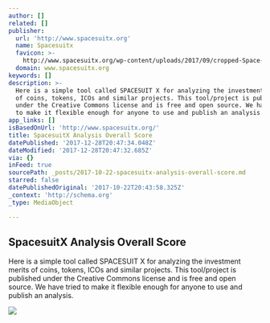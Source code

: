 ```yaml
---
author: []
related: []
publisher:
  url: 'http://www.spacesuitx.org'
  name: Spacesuitx
  favicon: >-
    http://www.spacesuitx.org/wp-content/uploads/2017/09/cropped-Space-Suit-X-logo-Transparent1-192x192.png
  domain: www.spacesuitx.org
keywords: []
description: >-
  Here is a simple tool called SPACESUIT X for analyzing the investment merits
  of coins, tokens, ICOs and similar projects. This tool/project is published
  under the Creative Commons license and is free and open source. We have tried
  to make it flexible enough for anyone to use and publish an analysis.
app_links: []
isBasedOnUrl: 'http://www.spacesuitx.org/'
title: SpacesuitX Analysis Overall Score
datePublished: '2017-12-28T20:47:34.048Z'
dateModified: '2017-12-28T20:47:32.685Z'
via: {}
inFeed: true
sourcePath: _posts/2017-10-22-spacesuitx-analysis-overall-score.md
starred: false
datePublishedOriginal: '2017-10-22T20:43:58.325Z'
_context: 'http://schema.org'
_type: MediaObject

---
```

<article style=""><h1>SpacesuitX Analysis Overall Score</h1><p>Here is a simple tool called SPACESUIT X for analyzing the investment merits of coins, tokens, ICOs and similar projects. This tool/project is published under the Creative Commons license and is free and open source. We have tried to make it flexible enough for anyone to use and publish an analysis.</p><img src="http://www.spacesuitx.org/wp-content/uploads/2017/09/Space-Suit-X-logo-Social-Media-300x300.jpg" /></article>